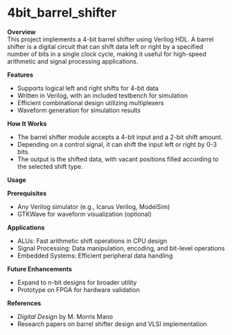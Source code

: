 # 4bit_barrel_shifter

**Overview**  
This project implements a 4-bit barrel shifter using Verilog HDL. A barrel shifter is a digital circuit that can shift data left or right by a specified number of bits in a single clock cycle, making it useful for high-speed arithmetic and signal processing applications.

**Features**  
- Supports logical left and right shifts for 4-bit data  
- Written in Verilog, with an included testbench for simulation  
- Efficient combinational design utilizing multiplexers  
- Waveform generation for simulation results  

**How It Works**  
- The barrel shifter module accepts a 4-bit input and a 2-bit shift amount.  
- Depending on a control signal, it can shift the input left or right by 0-3 bits.  
- The output is the shifted data, with vacant positions filled according to the selected shift type.  

**Usage**

**Prerequisites**  
- Any Verilog simulator (e.g., Icarus Verilog, ModelSim)  
- GTKWave for waveform visualization (optional)  

**Applications**  
- ALUs: Fast arithmetic shift operations in CPU design  
- Signal Processing: Data manipulation, encoding, and bit-level operations  
- Embedded Systems: Efficient peripheral data handling  

**Future Enhancements**  
- Expand to n-bit designs for broader utility  
- Prototype on FPGA for hardware validation  

**References**  
- *Digital Design* by M. Morris Mano  
- Research papers on barrel shifter design and VLSI implementation  
